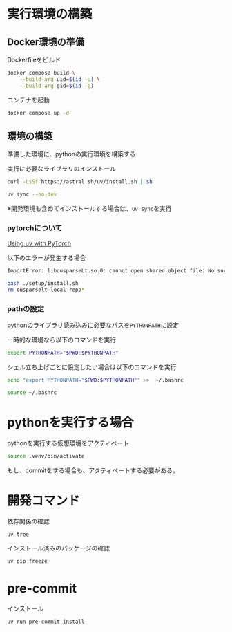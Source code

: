 # 実行環境の構築

## Docker環境の準備

Dockerfileをビルド

```bash
docker compose build \
    --build-arg uid=$(id -u) \
    --build-arg gid=$(id -g)
```

コンテナを起動

```bash
docker compose up -d
```

## 環境の構築

準備した環境に、pythonの実行環境を構築する


実行に必要なライブラリのインストール

```bash
curl -LsSf https://astral.sh/uv/install.sh | sh

uv sync --no-dev
```

※開発環境も含めてインストールする場合は、`uv sync`を実行


### pytorchについて
[Using uv with PyTorch](https://docs.astral.sh/uv/guides/integration/pytorch/#using-a-pytorch-index)

以下のエラーが発生する場合

```bash
ImportError: libcusparseLt.so.0: cannot open shared object file: No such file or directory
```

```bash
bash ./setup/install.sh
rm cusparselt-local-repo*
```

### pathの設定

pythonのライブラリ読み込みに必要なパスを`PYTHONPATH`に設定

一時的な環境なら以下のコマンドを実行

```bash
export PYTHONPATH="$PWD:$PYTHONPATH"
```

シェル立ち上げごとに設定したい場合は以下のコマンドを実行

```bash
echo "export PYTHONPATH="$PWD:$PYTHONPATH"" >>  ~/.bashrc

source ~/.bashrc
```

# pythonを実行する場合

pythonを実行する仮想環境をアクティベート

```bash
source .venv/bin/activate
```

もし、commitをする場合も、アクティベートする必要がある。


# 開発コマンド

依存関係の確認

```
uv tree
```

インストール済みのパッケージの確認

```
uv pip freeze
```

# pre-commit

インストール

```bash
uv run pre-commit install
```
